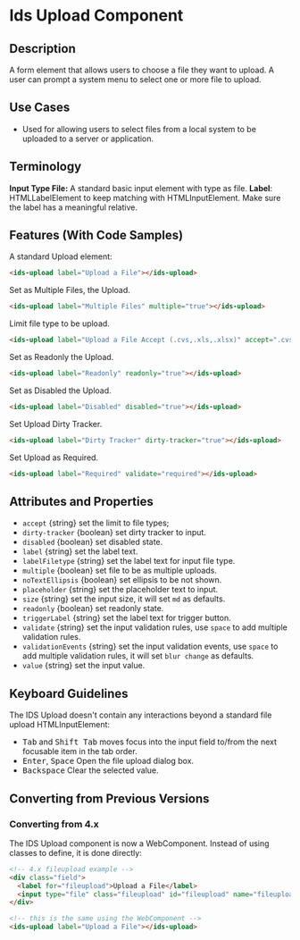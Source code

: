 # Ids Upload Component

## Description

A form element that allows users to choose a file they want to upload. A user can prompt a system menu to select one or more file to upload.

## Use Cases

- Used for allowing users to select files from a local system to be uploaded to a server or application.

## Terminology

**Input Type File:** A standard basic input element with type as file.
**Label**: HTMLLabelElement to keep matching with HTMLInputElement. Make sure the label has a meaningful relative.

## Features (With Code Samples)

A standard Upload element:

```html
<ids-upload label="Upload a File"></ids-upload>
```

Set as Multiple Files, the Upload.

```html
<ids-upload label="Multiple Files" multiple="true"></ids-upload>
```

Limit file type to be upload.

```html
<ids-upload label="Upload a File Accept (.cvs,.xls,.xlsx)" accept=".cvs,.xls,.xlsx"></ids-upload>
```

Set as Readonly the Upload.

```html
<ids-upload label="Readonly" readonly="true"></ids-upload>
```

Set as Disabled the Upload.

```html
<ids-upload label="Disabled" disabled="true"></ids-upload>
```

Set Upload Dirty Tracker.

```html
<ids-upload label="Dirty Tracker" dirty-tracker="true"></ids-upload>
```

Set Upload as Required.

```html
<ids-upload label="Required" validate="required"></ids-upload>
```

## Attributes and Properties

- `accept` {string} set the limit to file types;
- `dirty-tracker` {boolean} set dirty tracker to input.
- `disabled` {boolean} set disabled state.
- `label` {string} set the label text.
- `labelFiletype` {string} set the label text for input file type.
- `multiple` {boolean} set file to be as multiple uploads.
- `noTextEllipsis` {boolean} set ellipsis to be not shown.
- `placeholder` {string} set the placeholder text to input.
- `size` {string} set the input size, it will set `md` as defaults.
- `readonly` {boolean} set readonly state.
- `triggerLabel` {string} set the label text for trigger button.
- `validate` {string} set the input validation rules, use `space` to add multiple validation rules.
- `validationEvents` {string} set the input validation events, use `space` to add multiple validation rules, it will set `blur change` as defaults.
- `value` {string} set the input value.

## Keyboard Guidelines

The IDS Upload doesn't contain any interactions beyond a standard file upload HTMLInputElement:

- <kbd>Tab</kbd> and <kbd>Shift Tab</kbd> moves focus into the input field to/from the next focusable item in the tab order.
- <kbd>Enter</kbd>, <kbd>Space</kbd> Open the file upload dialog box.
- <kbd>Backspace</kbd> Clear the selected value.

## Converting from Previous Versions

### Converting from 4.x

The IDS Upload component is now a WebComponent. Instead of using classes to define, it is done directly:

```html
<!-- 4.x fileupload example -->
<div class="field">
  <label for="fileupload">Upload a File</label>
  <input type="file" class="fileupload" id="fileupload" name="fileupload"/>
</div>

<!-- this is the same using the WebComponent -->
<ids-upload label="Upload a File"></ids-upload>
```
